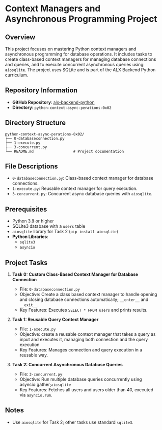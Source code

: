 # Context Managers and Asynchronous Programming Project

## Overview
This project focuses on mastering Python context managers and asynchronous programming for database operations. It includes tasks to create class-based context managers for managing database connections and queries, and to execute concurrent asynchronous queries using `aiosqlite`. The project uses SQLite and is part of the ALX Backend Python curriculum.

## Repository Information
- **GitHub Repository**: [alx-backend-python](https://github.com/BunnyeNyash/alx-backend-python.git)
- **Directory**: `python-context-async-perations-0x02`


## Directory Structure
```
python-context-async-perations-0x02/
├── 0-databaseconnection.py
├── 1-execute.py
├── 3-concurrent.py
└── README.md                  # Project documentation
```

## File Descriptions
  - `0-databaseconnection.py`: Class-based context manager for database connections.
  - `1-execute.py`: Reusable context manager for query execution.
  - `3-concurrent.py`: Concurrent async database queries with `aiosqlite`.

## Prerequisites
- Python 3.8 or higher
- SQLite3 database with a `users` table
- `aiosqlite` library for Task 2 (`pip install aiosqlite`)
- **Python Libraries**:
  - `sqlite3`
  - `asyncio`

## Project Tasks
1. **Task 0: Custom Class-Based Context Manager for Database Connection**
   - File: `0-databaseconnection.py`
   - Objective: Create a class based context manager to handle opening and closing database connections automatically; `__enter__` and `__exit__`.
   - Key Features: Executes `SELECT * FROM users` and prints results.

2. **Task 1: Reusable Query Context Manager**
   - File: `1-execute.py`
   - Objective: create a reusable context manager that takes a query as input and executes it, managing both connection and the query execution
   - Key Features: Manages connection and query execution in a reusable way.

3. **Task 2: Concurrent Asynchronous Database Queries**
   - File: `3-concurrent.py`
   - Objective: Run multiple database queries concurrently using asyncio.gather;`aiosqlite`
   - Key Features: Fetches all users and users older than 40, executed via `asyncio.run`.

## Notes
- Use `aiosqlite` for Task 2; other tasks use standard `sqlite3`.
